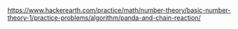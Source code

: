 https://www.hackerearth.com/practice/math/number-theory/basic-number-theory-1/practice-problems/algorithm/panda-and-chain-reaction/
